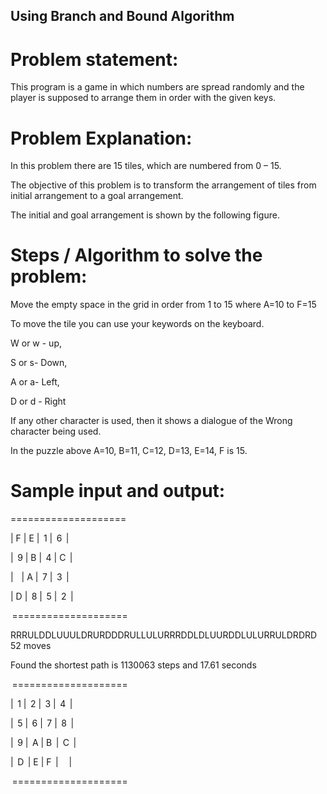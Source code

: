 
## Using Branch and Bound Algorithm 


 # Problem statement: 

This program is a game in which numbers are spread randomly and the player is supposed to arrange them in order with the given keys. 

 
# Problem Explanation: 

In this problem there are 15 tiles, which are numbered from 0 – 15. 

The objective of this problem is to transform the arrangement of tiles from initial arrangement to a goal arrangement. 

The initial and goal arrangement is shown by the following figure. 

# Steps / Algorithm to solve the problem: 

Move the empty space in the grid in order from 1 to 15 where A=10 to F=15 

To move the tile you can use your keywords on the keyboard.  

W or w - up, 

S or s- Down, 

A or a- Left, 

D or d - Right 

If any other character is used, then it shows a dialogue of the Wrong character being used. 

In the puzzle above A=10, B=11, C=12, D=13, E=14, F is 15. 

 

# Sample input and output: 

==================== 

| F | E |  1 |  6  | 

|  9 | B |  4 | C  | 

|    | A |  7 |  3  | 

| D |  8 |  5 |  2  | 

 ==================== 

RRRULDDLUUULDRURDDDRULLULURRRDDLDLUURDDLULURRULDRDRD 52 moves 

Found the shortest path is 1130063 steps and 17.61 seconds 

 ==================== 

|  1 |  2 |  3 |  4  | 

|  5 |  6 |  7 |  8  | 

|  9 |  A | B  |  C  | 

|  D  | E | F  |     | 

 ==================== 
